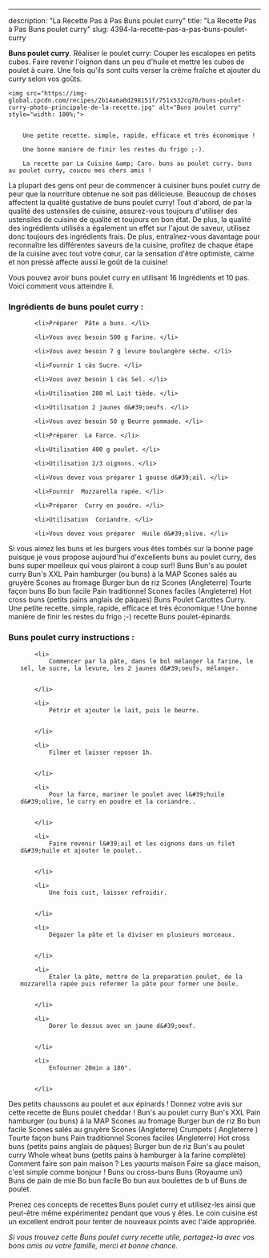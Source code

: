 ---
description: "La Recette Pas à Pas Buns poulet curry"
title: "La Recette Pas à Pas Buns poulet curry"
slug: 4394-la-recette-pas-a-pas-buns-poulet-curry

<p>
	<strong>Buns poulet curry</strong>. 
	Réaliser le poulet curry: Couper les escalopes en petits cubes. Faire revenir l&#39;oignon dans un peu d&#39;huile et mettre les cubes de poulet à cuire. Une fois qu&#39;ils sont cuits verser la crème fraîche et ajouter du curry selon vos goûts.
</p>
<p>
	
	<img src="https://img-global.cpcdn.com/recipes/2b14a6a0d298151f/751x532cq70/buns-poulet-curry-photo-principale-de-la-recette.jpg" alt="Buns poulet curry" style="width: 100%;">
	
	
		Une petite recette. simple, rapide, efficace et très économique !
	
		Une bonne manière de finir les restes du frigo ;-).
	
		La recette par La Cuisine &amp; Caro. buns au poulet curry. buns au poulet curry, coucou mes chers amis !
	
</p>

La plupart des gens ont peur de commencer à cuisiner buns poulet curry de peur que la nourriture obtenue ne soit pas délicieuse. Beaucoup de choses affectent la qualité gustative de buns poulet curry! Tout d'abord, de par la qualité des ustensiles de cuisine, assurez-vous toujours d'utiliser des ustensiles de cuisine de qualité et toujours en bon état. De plus, la qualité des ingrédients utilisés a également un effet sur l'ajout de saveur, utilisez donc toujours des ingrédients frais. De plus, entraînez-vous davantage pour reconnaître les différentes saveurs de la cuisine, profitez de chaque étape de la cuisine avec tout votre cœur, car la sensation d'être optimiste, calme et non pressé affecte aussi le goût de la cuisine!

<!--inarticleads1-->

Vous pouvez avoir buns poulet curry en utilisant 16 Ingrédients et 10 pas. Voici comment vous atteindre il.

<h3>Ingrédients de buns poulet curry :</h3>

<ol>
	
		<li>Préparer  Pâte a buns. </li>
	
		<li>Vous avez besoin 500 g Farine. </li>
	
		<li>Vous avez besoin 7 g levure boulangère sèche. </li>
	
		<li>Fournir 1 càs Sucre. </li>
	
		<li>Vous avez besoin 1 càs Sel. </li>
	
		<li>Utilisation 280 ml Lait tiède. </li>
	
		<li>Utilisation 2 jaunes d&#39;oeufs. </li>
	
		<li>Vous avez besoin 50 g Beurre pommade. </li>
	
		<li>Préparer  La Farce. </li>
	
		<li>Utilisation 400 g poulet. </li>
	
		<li>Utilisation 2/3 oignons. </li>
	
		<li>Vous devez vous préparer 1 gousse d&#39;ail. </li>
	
		<li>Fournir  Mozzarella rapée. </li>
	
		<li>Préparer  Curry en poudre. </li>
	
		<li>Utilisation  Coriandre. </li>
	
		<li>Vous devez vous préparer  Huile d&#39;olive. </li>
	
</ol>

Si vous aimez les buns et les burgers vous êtes tombés sur la bonne page puisque je vous propose aujourd&#39;hui d&#39;excellents buns au poulet curry, des buns super moelleux qui vous plairont à coup sur!! Buns Bun&#39;s au poulet curry Bun&#39;s XXL Pain hamburger (ou buns) à la MAP Scones salés au gruyère Scones au fromage Burger bun de riz Scones (Angleterre) Tourte façon buns Bo bun facile Pain traditionnel Scones faciles (Angleterre) Hot cross buns (petits pains anglais de pâques) Buns Poulet Carottes Curry. Une petite recette. simple, rapide, efficace et très économique ! Une bonne manière de finir les restes du frigo ;-) recette Buns poulet-épinards. 

<!--inarticleads2-->

<h3>Buns poulet curry instructions :</h3>

<ol>
	
		<li>
			Commencer par la pâte, dans le bol mélanger la farine, le sel, le sucre, la levure, les 2 jaunes d&#39;oeufs, mélanger.
			
			
		</li>
	
		<li>
			Pétrir et ajouter le lait, puis le beurre.
			
			
		</li>
	
		<li>
			Filmer et laisser reposer 1h.
			
			
		</li>
	
		<li>
			Pour la farce, mariner le poulet avec l&#39;huile d&#39;olive, le curry en poudre et la coriandre..
			
			
		</li>
	
		<li>
			Faire revenir l&#39;ail et les oignons dans un filet d&#39;huile et ajouter le poulet..
			
			
		</li>
	
		<li>
			Une fois cuit, laisser refroidir.
			
			
		</li>
	
		<li>
			Dégazer la pâte et la diviser en plusieurs morceaux.
			
			
		</li>
	
		<li>
			Etaler la pâte, mettre de la preparation poulet, de la mozzarella rapée puis refermer la pâte pour former une boule.
			
			
		</li>
	
		<li>
			Dorer le dessus avec un jaune d&#39;oeuf.
			
			
		</li>
	
		<li>
			Enfourner 20min a 180°.
			
			
		</li>
	
</ol>

Des petits chaussons au poulet et aux épinards ! Donnez votre avis sur cette recette de Buns poulet cheddar ! Bun&#39;s au poulet curry Bun&#39;s XXL Pain hamburger (ou buns) à la MAP Scones au fromage Burger bun de riz Bo bun facile Scones salés au gruyère Scones (Angleterre) Crumpets ( Angleterre ) Tourte façon buns Pain traditionnel Scones faciles (Angleterre) Hot cross buns (petits pains anglais de pâques) Burger bun de riz Bun&#39;s au poulet curry Whole wheat buns (petits pains à hamburger à la farine complète) Comment faire son pain maison ? Les yaourts maison Faire sa glace maison, c&#39;est simple comme bonjour ! Buns ou cross-buns Buns (Royaume uni) Buns de pain de mie Bo bun facile Bo bun aux boulettes de b uf Buns de poulet. 

<!--inarticleads1-->

<p>
Prenez ces concepts de recettes Buns poulet curry et utilisez-les ainsi que peut-être même expérimentez pendant que vous y êtes. Le coin cuisine est un excellent endroit pour tenter de nouveaux points avec l'aide appropriée.
</p>

<p>
<i>Si vous trouvez cette Buns poulet curry recette utile, partagez-la avec vos bons amis ou votre famille, merci et bonne chance.</i>
</p>
